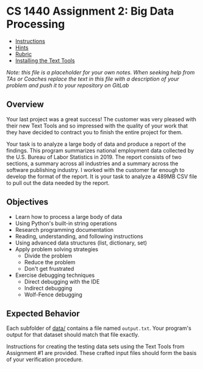 # CS 1440 Assignment 2: Big Data Processing 

* [Instructions](instructions/README.md)
* [Hints](instructions/Hints.md)
* [Rubric](instructions/Rubric.md)
* [Installing the Text Tools](instructions/Installing_Text_Tools.md)


*Note: this file is a placeholder for your own notes.  When seeking help from
TAs or Coaches replace the text in this file with a description of your problem
and push it to your repository on GitLab*

## Overview

Your last project was a great success! The customer was very pleased with their
new Text Tools and so impressed with the quality of your work that they have
decided to contract you to finish the entire project for them.

Your task is to analyze a large body of data and produce a report of the
findings.  This program summarizes national employment data collected by the
U.S. Bureau of Labor Statistics in 2019.  The report consists of two sections,
a summary across all industries and a summary across the software publishing
industry.  I worked with the customer far enough to develop the format of the
report.  It is your task to analyze a 489MB CSV file to pull out the data
needed by the report.


## Objectives

-   Learn how to process a large body of data
-   Using Python's built-in string operations
-   Research programming documentation
-   Reading, understanding, and following instructions
-   Using advanced data structures (list, dictionary, set)
-   Apply problem solving strategies
    -   Divide the problem
    -   Reduce the problem
    -   Don't get frustrated
-   Exercise debugging techniques
    -   Direct debugging with the IDE
    -   Indirect debugging
    -   Wolf-Fence debugging


## Expected Behavior

Each subfolder of [data/](data) contains a file named `output.txt`.
Your program's output for that dataset should match that file exactly.

Instructions for creating the testing data sets using the Text Tools from
Assignment #1 are provided.  These crafted input files should form the basis of
your verification procedure.
